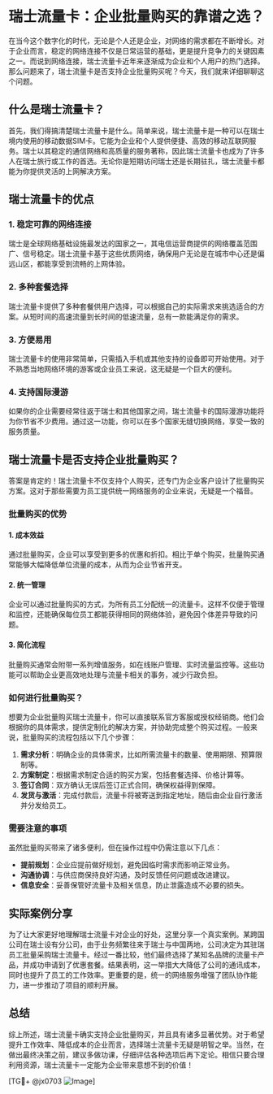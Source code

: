 # 瑞士流量卡：企业批量购买的靠谱之选？

在当今这个数字化的时代，无论是个人还是企业，对网络的需求都在不断增长。对于企业而言，稳定的网络连接不仅是日常运营的基础，更是提升竞争力的关键因素之一。而说到网络连接，瑞士流量卡近年来逐渐成为企业和个人用户的热门选择。那么问题来了，瑞士流量卡是否支持企业批量购买呢？今天，我们就来详细聊聊这个问题。

## 什么是瑞士流量卡？

首先，我们得搞清楚瑞士流量卡是什么。简单来说，瑞士流量卡是一种可以在瑞士境内使用的移动数据SIM卡。它能为企业和个人提供便捷、高效的移动互联网服务。瑞士以其稳定的通信网络和高质量的服务著称，因此瑞士流量卡也成为了许多人在瑞士旅行或工作的首选。无论你是短期访问瑞士还是长期驻扎，瑞士流量卡都能为你提供灵活的上网解决方案。

## 瑞士流量卡的优点

### 1. **稳定可靠的网络连接**
瑞士是全球网络基础设施最发达的国家之一，其电信运营商提供的网络覆盖范围广、信号稳定。瑞士流量卡基于这些优质网络，确保用户无论是在城市中心还是偏远山区，都能享受到流畅的上网体验。

### 2. **多种套餐选择**
瑞士流量卡提供了多种套餐供用户选择，可以根据自己的实际需求来挑选适合的方案。从短时间的高速流量到长时间的低速流量，总有一款能满足你的需求。

### 3. **方便易用**
瑞士流量卡的使用非常简单，只需插入手机或其他支持的设备即可开始使用。对于不熟悉当地网络环境的游客或企业员工来说，这无疑是一个巨大的便利。

### 4. **支持国际漫游**
如果你的企业需要经常往返于瑞士和其他国家之间，瑞士流量卡的国际漫游功能将为你节省不少费用。通过这一功能，你可以在多个国家无缝切换网络，享受一致的服务质量。

## 瑞士流量卡是否支持企业批量购买？

答案是肯定的！瑞士流量卡不仅支持个人购买，还专门为企业客户设计了批量购买方案。这对于那些需要为员工提供统一网络服务的企业来说，无疑是一个福音。

### 批量购买的优势

#### 1. **成本效益**
通过批量购买，企业可以享受到更多的优惠和折扣。相比于单个购买，批量购买通常能够大幅降低单位流量的成本，从而为企业节省开支。

#### 2. **统一管理**
企业可以通过批量购买的方式，为所有员工分配统一的流量卡。这样不仅便于管理和监控，还能确保每位员工都能获得相同的网络体验，避免因个体差异导致的问题。

#### 3. **简化流程**
批量购买通常会附带一系列增值服务，如在线账户管理、实时流量监控等。这些功能可以帮助企业更高效地处理与流量卡相关的事务，减少行政负担。

### 如何进行批量购买？

想要为企业批量购买瑞士流量卡，你可以直接联系官方客服或授权经销商。他们会根据你的具体需求，提供定制化的解决方案，并协助完成整个购买过程。一般来说，批量购买的流程包括以下几个步骤：

1. **需求分析**：明确企业的具体需求，比如所需流量卡的数量、使用期限、预算限制等。
2. **方案制定**：根据需求制定合适的购买方案，包括套餐选择、价格计算等。
3. **签订合同**：双方确认无误后签订正式合同，确保权益得到保障。
4. **发货与激活**：完成付款后，流量卡将被寄送到指定地址，随后由企业自行激活并分发给员工。

### 需要注意的事项

虽然批量购买带来了诸多便利，但在操作过程中仍需注意以下几点：

- **提前规划**：企业应提前做好规划，避免因临时需求而影响正常业务。
- **沟通协调**：与供应商保持良好沟通，及时反馈任何问题或改进建议。
- **信息安全**：妥善保管好流量卡及相关信息，防止泄露造成不必要的损失。

## 实际案例分享

为了让大家更好地理解瑞士流量卡对企业的好处，这里分享一个真实案例。某跨国公司在瑞士设有分公司，由于业务频繁往来于瑞士与中国两地，公司决定为其驻瑞员工批量采购瑞士流量卡。经过一番比较，他们最终选择了某知名品牌的流量卡产品，并成功申请到了优惠套餐。结果表明，这一举措大大降低了公司的通讯成本，同时也提升了员工的工作效率。更重要的是，统一的网络服务增强了团队协作能力，进一步推动了项目的顺利开展。

## 总结

综上所述，瑞士流量卡确实支持企业批量购买，并且具有诸多显著优势。对于希望提升工作效率、降低成本的企业而言，选择瑞士流量卡无疑是明智之举。当然，在做出最终决策之前，建议多做功课，仔细评估各种选项后再下定论。相信只要合理利用资源，瑞士流量卡一定能为企业带来意想不到的价值！

[TG💪+ @jx0703 ![Image](https://github.com/user-attachments/assets/dbca1d08-cadb-493c-b0ec-ad6f7a83f270)]